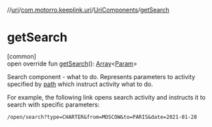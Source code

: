 //[uri](../../../index.md)/[com.motorro.keeplink.uri](../index.md)/[UriComponents](index.md)/[getSearch](get-search.md)

# getSearch

[common]\
open override fun [getSearch](get-search.md)(): [Array](https://kotlinlang.org/api/latest/jvm/stdlib/kotlin/-array/index.html)&lt;[Param](../../com.motorro.keeplink.uri.data/-param/index.md)&gt;

Search component - what to do. Represents parameters to activity specified by [path](../../../../uri/com.motorro.keeplink.uri/-uri-components/path.md) which instruct activity what to do.

For example, the following link opens search activity and instructs it to search with specific parameters:

`/open/search?type=CHARTER&from=MOSCOW&to=PARIS&date=2021-01-28`
